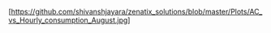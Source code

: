 [https://github.com/shivanshjayara/zenatix_solutions/blob/master/Plots/AC_vs_Hourly_consumption_August.jpg]
